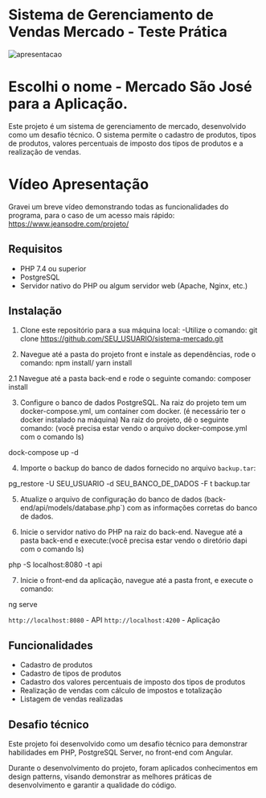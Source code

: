 # Sistema de Gerenciamento de Vendas Mercado - Teste Prática
![apresentacao](https://github.com/jeansodre/gerenciamentomercado/assets/124155102/0210c792-942d-46f4-9586-9906ddf5ff4d)

# Escolhi o nome - Mercado São José para a Aplicação.

Este projeto é um sistema de gerenciamento de mercado, desenvolvido como um desafio técnico. O sistema permite o cadastro de produtos, tipos de produtos, valores percentuais de imposto dos tipos de produtos e a realização de vendas.

# Vídeo Apresentação

Gravei um breve vídeo demonstrando todas as funcionalidades do programa, para o caso de um acesso mais rápido:
https://www.jeansodre.com/projeto/

## Requisitos

- PHP 7.4 ou superior
- PostgreSQL
- Servidor nativo do PHP ou algum servidor web (Apache, Nginx, etc.)

## Instalação

1. Clone este repositório para a sua máquina local:
-Utilize o comando:
git clone https://github.com/SEU_USUARIO/sistema-mercado.git


2. Navegue até a pasta do projeto front e instale as dependências, rode o comando:
npm install/ yarn install

2.1 Navegue até a pasta back-end e rode o seguinte comando:
composer install


3. Configure o banco de dados PostgreSQL. Na raiz do projeto tem um docker-compose.yml, um container com docker. (é necessário ter o docker instalado na máquina) Na raiz do projeto, dê o seguinte comando: (você precisa estar vendo o arquivo docker-compose.yml com o comando ls)

dock-compose up -d


4. Importe o backup do banco de dados fornecido no arquivo `backup.tar`:

pg_restore -U SEU_USUARIO -d SEU_BANCO_DE_DADOS -F t backup.tar


5. Atualize o arquivo de configuração do banco de dados (back-end/api/models/database.php`) com as informações corretas do banco de dados.


6. Inicie o servidor nativo do PHP na raiz do back-end. Navegue até a pasta back-end e execute:(você precisa estar vendo o diretório dapi com o comando ls)

php -S localhost:8080 -t api

7. Inicie o front-end da aplicação, navegue até a pasta front, e execute o comando:

ng serve


`http://localhost:8080` - API
`http://localhost:4200` - Aplicação


## Funcionalidades

- Cadastro de produtos
- Cadastro de tipos de produtos
- Cadastro dos valores percentuais de imposto dos tipos de produtos
- Realização de vendas com cálculo de impostos e totalização
- Listagem de vendas realizadas

## Desafio técnico

Este projeto foi desenvolvido como um desafio técnico para demonstrar habilidades em PHP, PostgreSQL Server, no front-end com Angular.

Durante o desenvolvimento do projeto, foram aplicados conhecimentos em design patterns, visando demonstrar as melhores práticas de desenvolvimento e garantir a qualidade do código.

